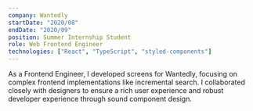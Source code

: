 ```yaml
---
company: Wantedly
startDate: "2020/08"
endDate: "2020/09"
position: Summer Internship Student
role: Web Frontend Engineer
technologies: ["React", "TypeScript", "styled-components"]
---
```


As a Frontend Engineer, I developed screens for Wantedly, focusing on complex frontend implementations like incremental search. I collaborated closely with designers to ensure a rich user experience and robust developer experience through sound component design.